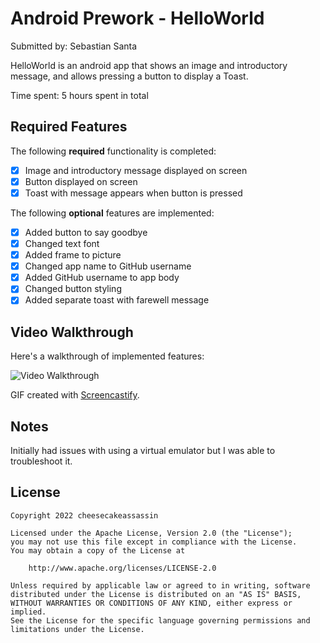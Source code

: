 # Android Prework - HelloWorld

Submitted by: Sebastian Santa

HelloWorld is an android app that shows an image and introductory message, and allows pressing a button to display a Toast. 

Time spent: 5 hours spent in total

## Required Features

The following **required** functionality is completed:

* [x] Image and introductory message displayed on screen
* [x] Button displayed on screen
* [x] Toast with message appears when button is pressed 

The following **optional** features are implemented:

* [x] Added button to say goodbye
* [x] Changed text font
* [x] Added frame to picture
* [x] Changed app name to GitHub username
* [x] Added GitHub username to app body
* [x] Changed button styling
* [x] Added separate toast with farewell message

## Video Walkthrough

Here's a walkthrough of implemented features:

<img src='https://user-images.githubusercontent.com/7333111/184675776-8650ebb9-7071-4a34-81dc-7b88bb778456.gif' title='Video Walkthrough' width='' alt='Video Walkthrough' />

GIF created with [Screencastify](https://www.screencastify.com/).  

## Notes

Initially had issues with using a virtual emulator but I was able to troubleshoot it.

## License

    Copyright 2022 cheesecakeassassin

    Licensed under the Apache License, Version 2.0 (the "License");
    you may not use this file except in compliance with the License.
    You may obtain a copy of the License at

        http://www.apache.org/licenses/LICENSE-2.0

    Unless required by applicable law or agreed to in writing, software
    distributed under the License is distributed on an "AS IS" BASIS,
    WITHOUT WARRANTIES OR CONDITIONS OF ANY KIND, either express or implied.
    See the License for the specific language governing permissions and
    limitations under the License.
